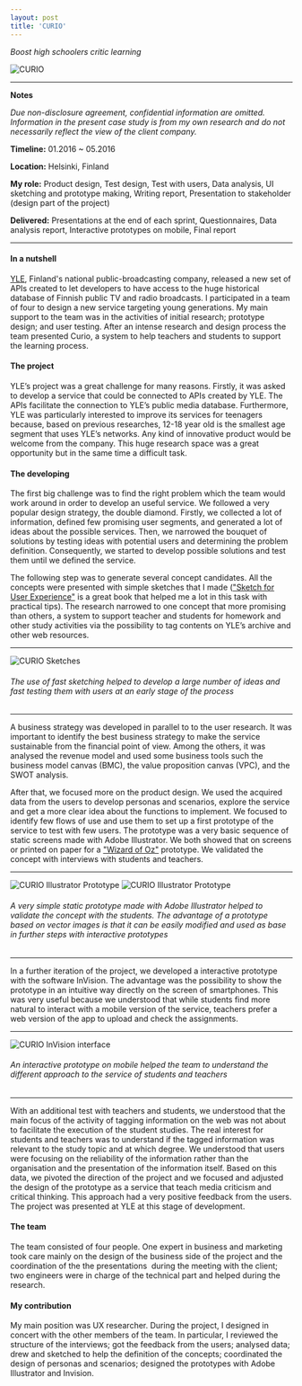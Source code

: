 ```yaml
---
layout: post
title: 'CURIO'
---
```


*Boost high schoolers critic learning*

![CURIO](https://raw.githubusercontent.com/ecodallaluna/portfolio/master/assets/img/projects/proj-1/curio_logo.jpg)

-----

**Notes**

*Due non-disclosure agreement, confidential information are omitted. Information in the present case study is from my own research and do not necessarily reflect the view of the client company.*

**Timeline:** 01.2016 ~ 05.2016

**Location:**  Helsinki, Finland

**My role:** Product design, Test design, Test with users, Data analysis, UI sketching and prototype making, Writing report, Presentation to stakeholder (design part of the project)

**Delivered:** Presentations at the end of each sprint, Questionnaires, Data analysis report, Interactive prototypes on mobile, Final report

-----

#### In a nutshell

[YLE](https://yle.fi/), Finland's national public-broadcasting company, released a new set of APIs created to let developers to have access to the huge historical database of Finnish public TV and radio broadcasts. I participated in a team of four to design a new service targeting young generations. My main support to the team was in the activities of initial research; prototype design; and user testing. After an intense research and design process the team presented Curio, a system to help teachers and students to support the learning process.

#### The project

YLE’s project was a great challenge for many reasons. Firstly, it was asked to develop a service that could be connected to APIs created by YLE. The APIs facilitate the connection to YLE’s public media database. Furthermore, YLE was particularly interested to improve its services for teenagers because, based on previous researches, 12-18 year old is the smallest age segment that uses YLE’s networks. Any kind of innovative product would be welcome from the company. This huge research space was a great opportunity but in the same time a difficult task. 

#### The developing

The first big challenge was to find the right problem which the team would work around in order to develop an useful service. We followed a very popular design strategy, the double diamond. Firstly, we collected a lot of information, defined few promising user segments, and generated a lot of ideas about the possible services. Then, we narrowed the bouquet of solutions by testing ideas with potential users and determining the problem definition. Consequently, we started to develop possible solutions and test them until we defined the service.

The following step was to generate several concept candidates. All the concepts were presented with simple sketches that I made (["Sketch for User Experience"](https://books.google.it/books?isbn=0123819598) is a great book that helped me a lot in this task with practical tips). The research narrowed to one concept that more promising than others, a system to support teacher and students for homework and other study activities via the possibility to tag contents on YLE’s archive and other web resources.

-----

![CURIO Sketches](https://raw.githubusercontent.com/ecodallaluna/portfolio/master/assets/img/projects/proj-1//curio_idea_sketches.jpg)
###### The use of fast sketching helped to develop a large number of ideas and fast testing them with users at an early stage of the process

-----

A business strategy was developed in parallel to to the user research. It was important to identify the best business strategy to make the service sustainable from the financial point of view. Among the others, it was analysed the revenue model and used some business tools such the business model canvas (BMC), the value proposition canvas (VPC), and the SWOT analysis.

After that, we focused more on the product design. We used the acquired data from the users to develop personas and scenarios, explore the service and get a more clear idea about the functions to implement. We focused to identify few flows of use and use them to set up a first prototype of the service to test with few users. The prototype was a very basic sequence of static screens made with Adobe Illustrator. We both showed that on screens or printed on paper for a ["Wizard of Oz"](https://en.wikipedia.org/wiki/Wizard_of_Oz_experiment) prototype. We validated the concept with interviews with students and teachers. 

-----

![CURIO Illustrator Prototype](https://raw.githubusercontent.com/ecodallaluna/portfolio/master/assets/img/projects/proj-1/curio_prototype_illustrator_1.jpg)
![CURIO Illustrator Prototype](https://raw.githubusercontent.com/ecodallaluna/portfolio/master/assets/img/projects/proj-1/curio_prototype_illustrator_2.jpg)

###### A very simple static prototype made with Adobe Illustrator helped to validate the concept with the students. The advantage of a prototype based on vector images is that it can be easily modified and used as base in further steps with interactive prototypes

-----

In a further iteration of the project, we developed a interactive prototype with the software InVision. The advantage was the possibility to show the prototype in an intuitive way directly on the screen of smartphones. This was very useful because we understood that while students find more natural to interact with a mobile version of the service, teachers prefer a web version of the app to upload and check the assignments.

-----

![CURIO InVision interface](https://raw.githubusercontent.com/ecodallaluna/portfolio/master/assets/img/projects/proj-1/curio_interface.jpg)
###### An interactive prototype on mobile helped the team to understand the different approach to the service of students and teachers

-----

With an additional test with teachers and students, we understood that the main focus of the activity of tagging information on the web was not about to facilitate the execution of the student studies. The real interest for students and teachers was to understand if the tagged information was relevant to the study topic and at which degree. We understood that users were focusing on the reliability of the information rather than the organisation and the presentation of the information itself. Based on this data, we pivoted the direction of the project and we focused and adjusted the design of the prototype as a service that teach media criticism and critical thinking. This approach had a very positive feedback from the users. The project was presented at YLE at this stage of development.

#### The team

The team consisted of four people. One expert in business and marketing took care mainly on the design of the business side of the project and the coordination of the the presentations  during the meeting with the client; two engineers were in charge of the technical part and helped during the research.

#### My contribution

My main position was UX researcher. During the project, I designed in concert with the other members of the team. In particular, I reviewed the structure of the interviews; got the feedback from the users; analysed data; drew and sketched to help the definition of the concepts; coordinated the design of personas and scenarios; designed the prototypes with Adobe Illustrator and Invision.
